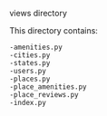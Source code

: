 views directory

This directory contains:

	-amenities.py
	-cities.py
	-states.py
	-users.py
	-places.py
	-place_amenities.py
	-place_reviews.py
	-index.py
